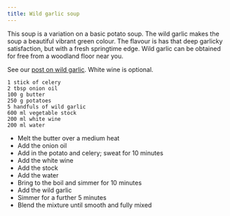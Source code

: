 ```yaml
---
title: Wild garlic soup
---
```

This soup is a variation on a basic potato soup. The wild garlic makes the soup a beautiful vibrant green colour. The flavour is has that deep garlicky satisfaction, but with a fresh springtime edge. Wild garlic can be obtained for free from a woodland floor near you. 

See our [post on wild garlic](https://fodblog.github.io/2017/wild_garlic/). White wine is optional. 

	1 stick of celery
	2 tbsp onion oil
	100 g butter
	250 g potatoes 
	5 handfuls of wild garlic
	600 ml vegetable stock 
	200 ml white wine
	200 ml water
	
* Melt the butter over a medium heat
* Add the onion oil
* Add in the potato and celery; sweat for 10 minutes
* Add the white wine
* Add the stock
* Add the water
* Bring to the boil and simmer for 10 minutes
* Add the wild garlic
* Simmer for a further 5 minutes
* Blend the mixture until smooth and fully mixed
